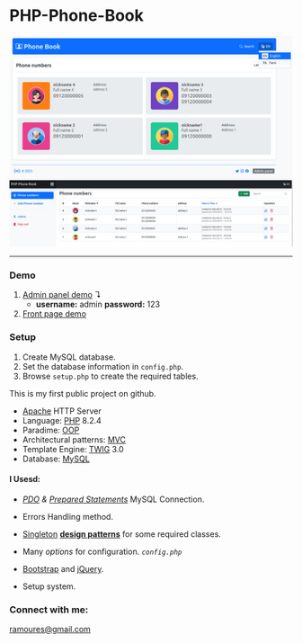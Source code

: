 # PHP-Phone-Book
<img src="screenshot.png">
<img src="screenshot2.png">

___
### Demo
1. [Admin panel demo](https://awaweb.ir/projects/free/php_phone_book/admin) &#8628;
     * **username:** admin **password:** 123  
2. [Front page demo](https://awaweb.ir/projects/free/php_phone_book)

### Setup

1. Create MySQL database.
2. Set the database information in `config.php`.
2. Browse `setup.php` to create the required tables.


This is my first public project on github.<br>
+ [Apache](https://httpd.apache.org/) HTTP Server
+ Language: [PHP](https://www.php.net/) 8.2.4
+ Paradime: [OOP](https://en.wikipedia.org/wiki/Object-oriented_programming)
+ Architectural patterns: [MVC](https://en.wikipedia.org/wiki/Model%E2%80%93view%E2%80%93controller)
+ Template Engine: [TWIG](https://twig.symfony.com/) 3.0
+ Database: [MySQL](https://www.mysql.com/)
#### I Usesd:
+  *[PDO](https://www.php.net/manual/en/book.pdo.php) & [Prepared Statements](https://www.php.net/manual/en/mysqli.quickstart.prepared-statements.php)* MySQL Connection.

+ Errors Handling method.
+ [Singleton](https://en.wikipedia.org/wiki/Singleton_pattern) [**design patterns**](https://en.wikipedia.org/wiki/Design_Patterns) for some required classes.
+ Many *options* for configuration. *`config.php`*
+ [Bootstrap](https://getbootstrap.com/) and [jQuery](https://jquery.com/).
+ Setup system.




### Connect with me:
ramoures@gmail.com
